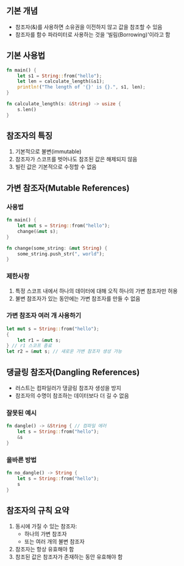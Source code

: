 ## 기본 개념

- 참조자(&)를 사용하면 소유권을 이전하지 않고 값을 참조할 수 있음
- 참조자를 함수 파라미터로 사용하는 것을 '빌림(Borrowing)'이라고 함

## 기본 사용법

```rust
fn main() {
    let s1 = String::from("hello");
    let len = calculate_length(&s1);
    println!("The length of '{}' is {}.", s1, len);
}

fn calculate_length(s: &String) -> usize {
    s.len()
}
```

## 참조자의 특징

1. 기본적으로 불변(immutable)
2. 참조자가 스코프를 벗어나도 참조된 값은 해제되지 않음
3. 빌린 값은 기본적으로 수정할 수 없음

## 가변 참조자(Mutable References)

### 사용법

```rust
fn main() {
    let mut s = String::from("hello");
    change(&mut s);
}

fn change(some_string: &mut String) {
    some_string.push_str(", world");
}
```

### 제한사항
1. 특정 스코프 내에서 하나의 데이터에 대해 오직 하나의 가변 참조자만 허용
2. 불변 참조자가 있는 동안에는 가변 참조자를 만들 수 없음

### 가변 참조자 여러 개 사용하기

```rust
let mut s = String::from("hello");
{
    let r1 = &mut s;
} // r1 스코프 종료
let r2 = &mut s; // 새로운 가변 참조자 생성 가능
```

## 댕글링 참조자(Dangling References)
- 러스트는 컴파일러가 댕글링 참조자 생성을 방지
- 참조자의 수명이 참조하는 데이터보다 더 길 수 없음

### 잘못된 예시
```rust
fn dangle() -> &String { // 컴파일 에러
    let s = String::from("hello");
    &s
}
```

### 올바른 방법
```rust
fn no_dangle() -> String {
    let s = String::from("hello");
    s
}
```

## 참조자의 규칙 요약
1. 동시에 가질 수 있는 참조자:
   - 하나의 가변 참조자
   - 또는 여러 개의 불변 참조자
2. 참조자는 항상 유효해야 함
3. 참조된 값은 참조자가 존재하는 동안 유효해야 함